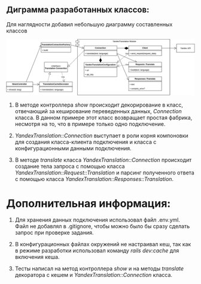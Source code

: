 ## Диграмма разработанных классов:

Для наглядности добавил небольшую диаграмму составленных классов

![diagramm](https://raw.githubusercontent.com/Alex6Alex/test_translation_app/master/news_test.png)

1. В методе контроллера _show_ происходит декорирование в класс, отвечающий за кеширование переведенных данных, _Connection_ класса. В данном примере этот класс возвращает простая фабрика, несмотря на то, что в примере только одно подключение.

2. _YandexTranslation::Connection_ выступает в роли корня компоновки для создания класса-клиента подключения и класса с конфигурационными данными подключения.

3. В методе _translate_ класса _YandexTranslation::Connection_ происходит создание тела запроса с помощью класса _YandexTranslation::Request::Translation_ и парсинг полученного ответа с помощью класса _YandexTranslation::Responses::Translation_.

# Дополнительная информация:

1. Для хранения данных подключения использовал файл .env.yml. Файл не добавлял в .gitignore, чтобы можно было бы сразу сделать запрос при проверке задания.

2. В конфигурационных файлах окружений не настраивал кеш, так как в режиме разработки использовал команду _rails dev:cache_ для включения кеша.

3. Тесты написал на метод контроллера _show_ и на методы _translate_ декоратора с кешем и _YandexTranslation::Connection_ класса.
